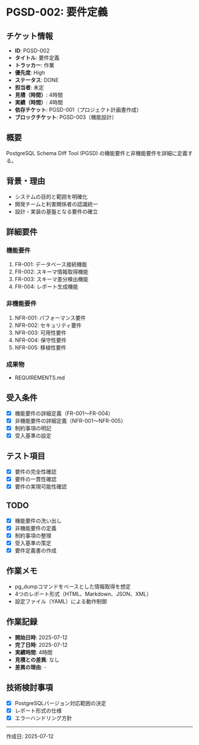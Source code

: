 # PGSD-002: 要件定義

## チケット情報
- **ID**: PGSD-002
- **タイトル**: 要件定義
- **トラッカー**: 作業
- **優先度**: High
- **ステータス**: DONE
- **担当者**: 未定
- **見積（時間）**: 4時間
- **実績（時間）**: 4時間
- **依存チケット**: PGSD-001（プロジェクト計画書作成）
- **ブロックチケット**: PGSD-003（機能設計）

## 概要
PostgreSQL Schema Diff Tool (PGSD) の機能要件と非機能要件を詳細に定義する。

## 背景・理由
- システムの目的と範囲を明確化
- 開発チームと利害関係者の認識統一
- 設計・実装の基盤となる要件の確立

## 詳細要件
### 機能要件
1. FR-001: データベース接続機能
2. FR-002: スキーマ情報取得機能
3. FR-003: スキーマ差分検出機能
4. FR-004: レポート生成機能

### 非機能要件
1. NFR-001: パフォーマンス要件
2. NFR-002: セキュリティ要件
3. NFR-003: 可用性要件
4. NFR-004: 保守性要件
5. NFR-005: 移植性要件

### 成果物
- REQUIREMENTS.md

## 受入条件
- [x] 機能要件の詳細定義（FR-001〜FR-004）
- [x] 非機能要件の詳細定義（NFR-001〜NFR-005）
- [x] 制約事項の明記
- [x] 受入基準の設定

## テスト項目
- [x] 要件の完全性確認
- [x] 要件の一貫性確認
- [x] 要件の実現可能性確認

## TODO
- [x] 機能要件の洗い出し
- [x] 非機能要件の定義
- [x] 制約事項の整理
- [x] 受入基準の策定
- [x] 要件定義書の作成

## 作業メモ
- pg_dumpコマンドをベースとした情報取得を想定
- 4つのレポート形式（HTML、Markdown、JSON、XML）
- 設定ファイル（YAML）による動作制御

## 作業記録
- **開始日時**: 2025-07-12
- **完了日時**: 2025-07-12
- **実績時間**: 4時間
- **見積との差異**: なし
- **差異の理由**: -

## 技術検討事項
- [x] PostgreSQLバージョン対応範囲の決定
- [x] レポート形式の仕様
- [x] エラーハンドリング方針

---

作成日: 2025-07-12